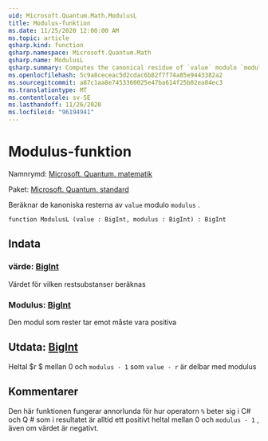 ```yaml
---
uid: Microsoft.Quantum.Math.ModulusL
title: Modulus-funktion
ms.date: 11/25/2020 12:00:00 AM
ms.topic: article
qsharp.kind: function
qsharp.namespace: Microsoft.Quantum.Math
qsharp.name: ModulusL
qsharp.summary: Computes the canonical residue of `value` modulo `modulus`.
ms.openlocfilehash: 5c9a8ceceac5d2cdac6b82f7f74a85e9443382a2
ms.sourcegitcommit: a87c1aa8e7453360025e47ba614f25b02ea84ec3
ms.translationtype: MT
ms.contentlocale: sv-SE
ms.lasthandoff: 11/26/2020
ms.locfileid: "96194941"
---
```

# <a name="modulusl-function"></a>Modulus-funktion

Namnrymd: [Microsoft. Quantum. matematik](xref:Microsoft.Quantum.Math)

Paket: [Microsoft. Quantum. standard](https://nuget.org/packages/Microsoft.Quantum.Standard)


Beräknar de kanoniska resterna av `value` modulo `modulus` .

```qsharp
function ModulusL (value : BigInt, modulus : BigInt) : BigInt
```


## <a name="input"></a>Indata

### <a name="value--bigint"></a>värde: [BigInt](xref:microsoft.quantum.lang-ref.bigint)

Värdet för vilken restsubstanser beräknas


### <a name="modulus--bigint"></a>Modulus: [BigInt](xref:microsoft.quantum.lang-ref.bigint)

Den modul som rester tar emot måste vara positiva



## <a name="output--bigint"></a>Utdata: [BigInt](xref:microsoft.quantum.lang-ref.bigint)

Heltal $r $ mellan 0 och `modulus - 1` som `value - r` är delbar med modulus

## <a name="remarks"></a>Kommentarer

Den här funktionen fungerar annorlunda för hur operatorn `%` beter sig i C# och Q # som i resultatet är alltid ett positivt heltal mellan 0 och `modulus - 1` , även om värdet är negativt.